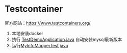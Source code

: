 # Testcontainer

官方网站：https://www.testcontainers.org/

1. 本地安装docker
2. 执行 [TestDemoApplication.java](src%2Ftest%2Fjava%2Fcom%2Fspring%2Fboot%2Ftestcontainer%2FTestDemoApplication.java) 自动安装mysql最新版本
3. 运行[MyInfoMapperTest.java](src%2Ftest%2Fjava%2Fcom%2Fspring%2Fboot%2Ftestcontainer%2Fmapper%2FMyInfoMapperTest.java)